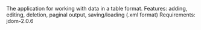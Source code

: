 The application for working with data in a table format. 
Features: adding, editing, deletion, paginal output, saving/loading (.xml format)
Requirements: jdom-2.0.6
